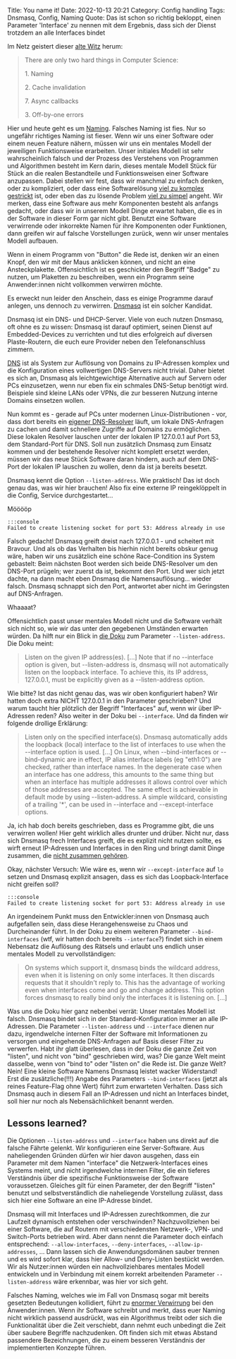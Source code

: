 Title: You name it!
Date: 2022-10-13 20:21
Category: Config handling
Tags: Dnsmasq, Config, Naming
Quote: Das ist schon so richtig bekloppt, einen Parameter 'Interface' zu nennen mit dem Ergebnis, dass sich der Dienst trotzdem an alle Interfaces bindet

Im Netz geistert dieser [alte
Witz](https://martinfowler.com/bliki/TwoHardThings.html) herum: 

> There are only two hard things in Computer Science:
>
> 1\. Naming
>
> 2\. Cache invalidation
>
> 7\. Async callbacks
>
> 3\. Off-by-one errors

Hier und heute geht es um
[Naming](https://medium.com/@pabashani.herath/clean-code-naming-conventions-4cac223de3c6).
Falsches Naming ist fies. Nur so ungefähr richtiges Naming ist fieser. Wenn wir
uns einer Software oder einem neuen Feature nähern, müssen wir uns ein mentales
Modell der jeweiligen Funktionsweise erarbeiten. Unser initiales Modell ist sehr
wahrscheinlich falsch und der Prozess des Verstehens von Programmen und
Algorithmen besteht im Kern darin, dieses mentale Modell Stück für Stück an die
realen Bestandteile und Funktionsweisen einer Software anzupassen. Dabei
stellen wir fest, dass wir manchmal zu einfach denken, oder zu kompliziert,
oder dass eine Softwarelösung [viel zu komplex
gestrickt](https://towardsdatascience.com/re-evaluating-kafka-issues-and-alternatives-for-real-time-395573418f27)
ist, oder eben das zu lösende Problem [viel zu simpel]({tag}Ansible) angeht.
Wir merken, dass eine Software aus mehr Komponenten besteht als anfangs
gedacht, oder dass wir in unserem Modell Dinge erwartet haben, die es in der
Software in dieser Form gar nicht gibt. Benutzt eine Software verwirrende oder
inkorrekte Namen für ihre Komponenten oder Funktionen, dann greifen wir auf
falsche Vorstellungen zurück, wenn wir unser mentales Modell aufbauen.

Wenn in einem Programm von "Button" die Rede ist, denken wir an einen Knopf,
den wir mit der Maus anklicken können, und nicht an eine Ansteckplakette.
Offensichtlich ist es geschickter den Begriff "Badge" zu nutzen, um Plaketten
zu beschreiben, wenn ein Programm seine Anwender:innen nicht vollkommen
verwirren möchte.

Es erweckt nun leider den Anschein, dass es einige Programme darauf anlegen,
uns dennoch zu verwirren. [Dnsmasq](https://thekelleys.org.uk/dnsmasq/doc.html)
ist ein solcher Kandidat.

Dnsmasq ist ein DNS- und DHCP-Server. Viele von euch nutzen Dnsmasq, oft ohne
es zu wissen: Dnsmasq ist darauf optimiert, seinen Dienst auf Embedded-Devices
zu verrichten und tut dies erfolgreich auf diversen Plaste-Routern, die euch
eure Provider neben den Telefonanschluss zimmern.

[DNS](https://howdns.works/de/) ist als System zur Auflösung von Domains zu
IP-Adressen komplex und die Konfiguration eines vollwertigen DNS-Servers nicht
trivial. Daher bietet es sich an, Dnsmasq als leichtgewichtige Alternative auch
auf Servern oder PCs einzusetzen, wenn nur eben fix ein schmales DNS-Setup
benötigt wird. Beispiele sind kleine LANs oder VPNs, die zur besseren Nutzung
interne Domains einsetzen wollen.

Nun kommt es - gerade auf PCs unter modernen Linux-Distributionen - vor, dass
dort bereits ein [eigener
DNS-Resolver](https://www.freedesktop.org/software/systemd/man/systemd-resolved.service.html)
läuft, um lokale DNS-Anfragen zu cachen und damit schnellere Zugriffe auf
Domains zu ermöglichen. Diese lokalen Resolver lauschen unter der lokalen IP
127.0.0.1 auf Port 53, dem Standard-Port für DNS. Soll nun zusätzlich Dnsmasq
zum Einsatz kommen und der bestehende Resolver nicht komplett ersetzt werden,
müssen wir das neue Stück Software daran hindern, auch auf dem DNS-Port der
lokalen IP lauschen zu wollen, denn da ist ja bereits besetzt.

Dnsmasq kennt die Option `--listen-address`. Wie praktisch! Das ist doch genau
das, was wir hier brauchen! Also fix eine externe IP reingeklöppelt in die
Config, Service durchgestartet...

Mööööp

    :::console
    Failed to create listening socket for port 53: Address already in use

Falsch gedacht! Dnsmasq greift dreist nach 127.0.0.1 - und
scheitert mit Bravour. Und als ob das Verhalten bis hierhin nicht bereits
obskur genug wäre, haben wir uns zusätzlich eine schöne Race-Condition ins
System gebastelt: Beim nächsten Boot werden sich beide DNS-Resolver um den
DNS-Port prügeln; wer zuerst da ist, bekommt den Port. Und wer sich jetzt
dachte, na dann macht eben Dnsmasq die Namensauflösung... wieder falsch.
Dnsmasq schnappt sich den Port, antwortet aber nicht im Geringsten auf
DNS-Anfragen.

Whaaaat?

Offensichtlich passt unser mentales Modell nicht und die Software verhält sich
nicht so, wie wir das unter den gegebenen Umständen erwarten würden. Da hilft
nur ein Blick in [die
Doku](https://thekelleys.org.uk/dnsmasq/docs/dnsmasq-man.html) zum Parameter
`--listen-address`. Die Doku meint:

> Listen on the given IP address(es). [...] Note that if no --interface option
> is given, but --listen-address is, dnsmasq will not automatically listen on
> the loopback interface. To achieve this, its IP address, 127.0.0.1, must be
> explicitly given as a --listen-address option. 

Wie bitte? Ist das nicht genau das, was wir oben konfiguriert haben? Wir hatten
doch extra NICHT 127.0.0.1 in den Parameter geschrieben? Und warum taucht hier
plötzlich der Begriff "Interfaces" auf, wenn wir über IP-Adressen reden? Also
weiter in der Doku bei `--interface`. Und da finden wir folgende drollige
Erklärung:

> Listen only on the specified interface(s). Dnsmasq automatically adds the
> loopback (local) interface to the list of interfaces to use when the
> --interface option is used. [...] On Linux, when --bind-interfaces or
> --bind-dynamic are in effect, IP alias interface labels (eg "eth1:0") are
> checked, rather than interface names. In the degenerate case when an
> interface has one address, this amounts to the same thing but when an
> interface has multiple addresses it allows control over which of those
> addresses are accepted. The same effect is achievable in default mode by
> using --listen-address. A simple wildcard, consisting of a trailing '\*', can
> be used in --interface and --except-interface options. 

Ja, ich hab doch bereits geschrieben, dass es Programme gibt, die uns verwirren
wollen! Hier geht wirklich alles drunter und drüber. Nicht nur, dass sich
Dnsmasq frech Interfaces greift, die es explizit nicht nutzen sollte, es wirft
erneut IP-Adressen und Interfaces in den Ring und bringt damit Dinge zusammen,
die [nicht zusammen
gehören](https://de.wikipedia.org/wiki/Internetprotokollfamilie#TCP/IP-Referenzmodell).

Okay, nächster Versuch: Wie wäre es, wenn wir `--except-interface` auf `lo`
setzen und Dnsmasq explizit ansagen, dass es sich das Loopback-Interface nicht
greifen soll?

    :::console
    Failed to create listening socket for port 53: Address already in use

An irgendeinem Punkt muss den Entwickler:innen von Dnsmasq auch aufgefallen
sein, dass diese Herangehensweise zu Chaos und Durcheinander führt. In der Doku
zu einem weiteren Parameter `--bind-interfaces` (wtf, wir hatten doch bereits
`--interface`?) findet sich in einem Nebensatz die Auflösung des Rätsels und
erlaubt uns endlich unser mentales Modell zu vervollständigen:

> On systems which support it, dnsmasq binds the wildcard address, even when it
> is listening on only some interfaces. It then discards requests that it
> shouldn't reply to. This has the advantage of working even when interfaces
> come and go and change address. This option forces dnsmasq to really bind
> only the interfaces it is listening on. [...]

Was uns die Doku hier ganz nebenbei verrät: Unser mentales Modell ist falsch.
Dnsmasq bindet sich in der Standard-Konfiguration immer an alle IP-Adressen.
Die Parameter `--listen-address` und `--interface` dienen nur dazu,
irgendwelche internen Filter der Software mit Informationen zu versorgen und
eingehende DNS-Anfragen auf Basis dieser Filter zu verwerfen. Habt ihr glatt
überlesen, dass in der Doku die ganze Zeit von "listen", und nicht von "bind"
geschrieben wird, was? Die ganze Welt meint dasselbe, wenn von "bind to" oder
"listen on" die Rede ist. Die ganze Welt? Nein! Eine kleine Software Namens
Dnsmasq leistet wacker Widerstand! Erst die zusätzliche(!!!) Angabe des
Parameters `--bind-interfaces` (jetzt als reines Feature-Flag ohne Wert) führt
zum erwarteten Verhalten. Dass sich Dnsmasq auch in diesem Fall an IP-Adressen
und nicht an Interfaces bindet, soll hier nur noch als Nebensächlichkeit
benannt werden.

## Lessons learned?

Die Optionen `--listen-address` und `--interface` haben uns direkt auf die
falsche Fährte gelenkt. Wir konfigurieren eine Server-Software. Aus
naheliegenden Gründen dürfen wir hier davon ausgehen, dass ein Parameter mit
dem Namen "interface" die Netzwerk-Interfaces eines Systems meint, und nicht
irgendwelche internen Filter, die ein tieferes Verständnis über die spezifische
Funktionsweise der Software voraussetzen. Gleiches gilt für einen Parameter,
der den Begriff "listen" benutzt und selbstverständlich die naheliegende
Vorstellung zulässt, dass sich hier eine Software an eine IP-Adresse bindet.

Dnsmasq will mit Interfaces und IP-Adressen zurechtkommen, die zur Laufzeit
dynamisch entstehen oder verschwinden? Nachzuvollziehen bei einer Software, die
auf Routern mit verschiedensten Netzwerk-, VPN- und Switch-Ports betrieben
wird. Aber dann nennt die Parameter doch einfach entsprechend:
`--allow-interfaces`, `--deny-interfaces`, `--allow-ip-addresses`, ... Dann
lassen sich die Anwendungsdomänen sauber trennen und es wird sofort klar, dass
hier Allow- und Deny-Listen bestückt werden. Wir als Nutzer:innen würden ein
nachvollziehbares mentales Modell entwickeln und in Verbindung mit einem
korrekt arbeitenden Parameter `--listen-address` wäre erkennbar, was hier vor
sich geht.

Falsches Naming, welches wie im Fall von Dnsmasq sogar mit bereits gesetzten
Bedeutungen kollidiert, führt zu [enormer
Verwirrung](https://www.google.com/search?q=dnsmasq+failed+to+create+listening+socket+for+port+53+Address+already+in+use)
bei den Anwender:innen. Wenn ihr Software schreibt und merkt, dass euer Naming
nicht wirklich passend ausdrückt, was ein Algorithmus treibt oder sich die
Funktionalität über die Zeit verschiebt, dann nehmt euch unbedingt die Zeit
über saubere Begriffe nachzudenken. Oft finden sich mit etwas Abstand
passendere Bezeichnungen, die zu einem besseren Verständnis der implementierten
Konzepte führen.
